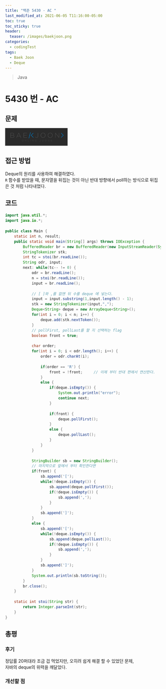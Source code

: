 ```yaml
---
title: "백준 5430 - AC "
last_modified_at: 2021-06-05 T11:16:00-05:00
toc: true
toc_sticky: true
header:
  teaser: /images/baekjoon.png
categories:
  - codingTest
tags:
  - Baek Joon
  - Deque
---
```


> Java

# 5430 번 - AC

## 문제

[<img src="/images/baekjoon.png" width="40%" height="40%">](https://www.acmicpc.net/problem/5430)

## 접근 방법

Deque의 원리를 사용하여 해결하였다.  
`R` 함수를 받았을 때, 문자열을 뒤집는 것이 아닌 반대 방향에서 poll하는 방식으로 뒤집은 것 처럼 나타내었다.

## 코드

```java
import java.util.*;
import java.io.*;

public class Main {
	static int n, result;
	public static void main(String[] args) throws IOException {
		BufferedReader br = new BufferedReader(new InputStreamReader(System.in));
    	StringTokenizer stk;
    	int tc = stoi(br.readLine());
    	String odr, input;
    	next: while(tc-- != 0) {
    		odr = br.readLine();
    		n = stoi(br.readLine());
    		input = br.readLine();

			// [ ]와 ,를 없앤 뒤 수를 deque 에 넣는다.
			input = input.substring(1,input.length() - 1);
    		stk = new StringTokenizer(input,",");
    		Deque<String> deque = new ArrayDeque<String>();
    		for(int i = 0; i < n; i++) {
    			deque.add(stk.nextToken());
    		}
			// pollFirst, pollLast를 할 지 선택하는 flag
    		boolean front = true;

    		char order;
    		for(int i = 0; i < odr.length(); i++) {
    			order = odr.charAt(i);

    			if(order == 'R') {
    				front = !front;		// 이제 부터 반대 편에서 연산한다.
    			}
    			else {
    				if(deque.isEmpty()) {
    					System.out.println("error");
    					continue next;
    				}

    				if(front) {
    					deque.pollFirst();
    				}
    				else {
    					deque.pollLast();
    				}
    			}
    		}

    		StringBuilder sb = new StringBuilder();
			// 마지막으로 앞에서 부터 확인한다면
    		if(front) {
    			sb.append('[');
    			while(!deque.isEmpty()) {
    				sb.append(deque.pollFirst());
    				if(!deque.isEmpty()) {
    					sb.append(',');
    				}
    			}
    			sb.append(']');
    		}
    		else {
    			sb.append('[');
    			while(!deque.isEmpty()) {
    				sb.append(deque.pollLast());
    				if(!deque.isEmpty()) {
    					sb.append(',');
    				}
    			}
    			sb.append(']');
    		}
    		System.out.println(sb.toString());
    	}
    	br.close();
	}

	static int stoi(String str) {
    	return Integer.parseInt(str);
    }
}
```

## 총평

### 후기

정답률 20퍼대라 조금 겁 먹었지만, 오히려 쉽게 해결 할 수 있었던 문제,  
자바의 deque의 위력을 깨달았다.

### 개선할 점

<!-- ★
<img src="/images/codingTest/bj/문제번호.PNG" width="40%" height="40%">

-->
